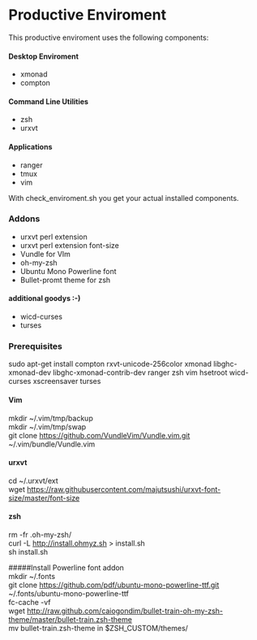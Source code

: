 # Productive Enviroment

This productive enviroment uses the following components:

#### Desktop Enviroment
- xmonad
- compton

#### Command Line Utilities
- zsh
- urxvt

#### Applications
- ranger
- tmux
- vim

With check_enviroment.sh you get your actual installed components.

### Addons
- urxvt perl extension
- urxvt perl extension font-size 
- Vundle for VIm
- oh-my-zsh 
- Ubuntu Mono Powerline font
- Bullet-promt theme for zsh

#### additional goodys :-)
- wicd-curses
- turses

### Prerequisites
sudo apt-get install compton rxvt-unicode-256color xmonad libghc-xmonad-dev libghc-xmonad-contrib-dev ranger zsh vim hsetroot wicd-curses xscreensaver turses  

#### Vim
mkdir ~/.vim/tmp/backup  
mkdir ~/.vim/tmp/swap  
git clone https://github.com/VundleVim/Vundle.vim.git ~/.vim/bundle/Vundle.vim  

#### urxvt
cd ~/.urxvt/ext  
wget https://raw.githubusercontent.com/majutsushi/urxvt-font-size/master/font-size  

#### zsh  
rm -fr .oh-my-zsh/  
curl -L http://install.ohmyz.sh > install.sh  
sh install.sh  

#####Install Powerline font addon  
mkdir ~/.fonts  
git clone https://github.com/pdf/ubuntu-mono-powerline-ttf.git ~/.fonts/ubuntu-mono-powerline-ttf  
fc-cache -vf  
 wget http://raw.github.com/caiogondim/bullet-train-oh-my-zsh-theme/master/bullet-train.zsh-theme  
 mv bullet-train.zsh-theme in $ZSH_CUSTOM/themes/  

